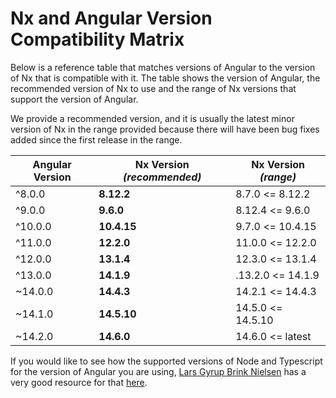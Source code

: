 # Nx and Angular Version Compatibility Matrix

Below is a reference table that matches versions of Angular to the version of Nx that is compatible with it. The table shows the version of Angular, the recommended version of Nx to use and the range of Nx versions that support the version of Angular.

We provide a recommended version, and it is usually the latest minor version of Nx in the range provided because there will have been bug fixes added since the first release in the range.

| Angular Version | **Nx Version _(recommended)_** | Nx Version _(range)_ |
| --------------- | ------------------------------ | -------------------- |
| ^8.0.0          | **8.12.2**                     | 8.7.0 <= 8.12.2      |
| ^9.0.0          | **9.6.0**                      | 8.12.4 <= 9.6.0      |
| ^10.0.0         | **10.4.15**                    | 9.7.0 <= 10.4.15     |
| ^11.0.0         | **12.2.0**                     | 11.0.0 <= 12.2.0     |
| ^12.0.0         | **13.1.4**                     | 12.3.0 <= 13.1.4     |
| ^13.0.0         | **14.1.9**                     | .13.2.0 <= 14.1.9    |
| ~14.0.0         | **14.4.3**                     | 14.2.1 <= 14.4.3     |
| ~14.1.0         | **14.5.10**                    | 14.5.0 <= 14.5.10    |
| ~14.2.0         | **14.6.0**                     | 14.6.0 <= latest     |

If you would like to see how the supported versions of Node and Typescript for the version of Angular you are using, [Lars Gyrup Brink Nielsen](https://twitter.com/LayZeeDK) has a very good resource for that [here](https://gist.github.com/LayZeeDK/c822cc812f75bb07b7c55d07ba2719b3).
